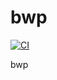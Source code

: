 # bwp

[![CI](https://github.com//bwp/workflows/CI/badge.svg)](https://github.com//bwp/actions)

bwp
